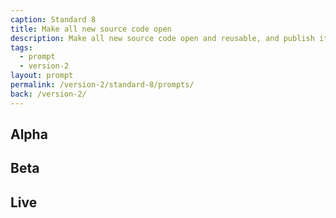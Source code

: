 ```yaml
---
caption: Standard 8
title: Make all new source code open
description: Make all new source code open and reusable, and publish it under appropriate licences (or provide a convincing explanation as to why this cannot be done for specific subsets of the source code).
tags:
  - prompt
  - version-2
layout: prompt
permalink: /version-2/standard-8/prompts/
back: /version-2/
---
```


## Alpha

## Beta

## Live
